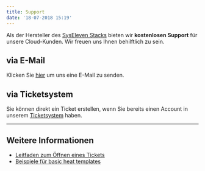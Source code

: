 ```yaml
---
title: Support
date: '18-07-2018 15:19'
---
```


Als der Hersteller des [SysEleven Stacks](https://dashboard.cloud.syseleven.net/) bieten wir **kostenlosen Support** für unsere Cloud-Kunden. Wir freuen uns Ihnen behilftlich zu sein.

## via E-Mail

Klicken Sie <a href="mailto:cloudsupport@syseleven.de?subject=# Problem description&body=Problem%20Status%3A%0Aongoing%20/%20occasionally%20/%20regularly%0A%0ATime%20and%20Date%20of%20first%20occurrence%3A%0ADD.MM.YYYY%20-%20HH%3AMM%3ASS%0A%0ATime%20and%20Date%20of%20last%20occurrence%3A%0ADD.MM.YYYY%20-%20HH%3AMM%3ASS%0A%0AID%28s%29%20of%20affected%20instance%28s%29%3A%0A-%20%23ID%0A-%20%23ID%0A%0AID%28s%29%20Stack%28s%29%20affected%20%28if%20used%29%3A%0A-%20%23ID%0A-%20%23ID%0A%0AProblem%20description%3A%0A-%20What%20happened%3F%0A-%20What%20did%20you%20expect%20to%20happen%3F%0A%0A-%20How%20often%20does%20the%20problem%20occur%3F%0A-%20Does%20the%20problem%20occur%20under%20specific%20circumstances%3F%0A-%20Suggestions%20on%20how%20to%20reproduce%20the%20problem%3F">hier</a> um uns eine E-Mail zu senden.

## via Ticketsystem

Sie können direkt ein Ticket erstellen, wenn Sie bereits einen Account in unserem <a href="https://syseleven.zendesk.com">Ticketsystem</a> haben.

---

## Weitere Informationen

* [Leitfaden zum Öffnen eines Tickets](./01.issue-reporting-guideline/default.de.md)
* [Beispiele für basic heat templates](https://github.com/syseleven/heat-examples)